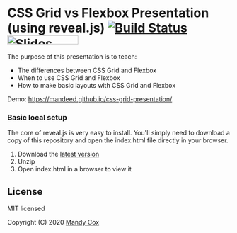 # CSS Grid vs Flexbox Presentation (using reveal.js) [![Build Status](https://travis-ci.org/hakimel/reveal.js.svg?branch=master)](https://travis-ci.org/hakimel/reveal.js) <a href="https://slides.com?ref=github"><img src="https://s3.amazonaws.com/static.slid.es/images/slides-github-banner-320x40.png?1" alt="Slides" width="160" height="20"></a>

The purpose of this presentation is to teach:
- The differences between CSS Grid and Flexbox
- When to use CSS Grid and Flexbox
- How to make basic layouts with CSS Grid and Flexbox

Demo: https://mandeed.github.io/css-grid-presentation/

### Basic local setup

The core of reveal.js is very easy to install. You'll simply need to download a copy of this repository and open the index.html file directly in your browser.

1. Download the [latest version](https://github.com/MandeeD/css-grid-presentation)
2. Unzip
3. Open index.html in a browser to view it

## License

MIT licensed

Copyright (C) 2020 [Mandy Cox](https://mandydcox.com/)
